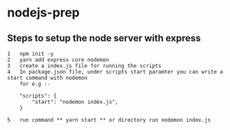 # nodejs-prep
##  Steps to setup the node server with express

    1   npm init -y
    2   yarn add express core nodemon
    3   create a index.js file for running the scripts
    4   In package.json file, under scripts start paramter you can write a start command with nodemon
        for e.g :-

        "scripts": {
            "start": "nodemon index.js",
        }
    
    5   run command ** yarn start ** or directory run nodemon index.js